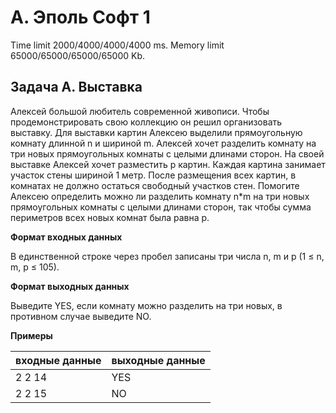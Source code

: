 # A. Эполь Софт 1

Time limit 2000/4000/4000/4000 ms. Memory limit 65000/65000/65000/65000 Kb.

## Задача А. Выставка

Алексей большой любитель современной живописи.
Чтобы продемонстрировать свою коллекцию он решил организовать выставку.
Для выставки картин Алексею выделили прямоугольную комнату длинной n и шириной m.
Алексей хочет разделить комнату на три новых прямоугольных комнаты с целыми длинами сторон.
На своей выставке Алексей хочет разместить p картин.
Каждая картина занимает участок стены шириной 1 метр.
После размещения всех картин, в комнатах не должно остаться свободный участков стен.
Помогите Алексею определить можно ли разделить комнату n\*m на три новых прямоугольных комнаты с целыми длинами сторон,
так чтобы сумма периметров всех новых комнат была равна p.

**Формат входных данных**

В единственной строке через пробел записаны три числа n, m и p (1 ≤ n, m, p ≤ 105).

**Формат выходных данных**

Выведите YES, если комнату можно разделить на три новых, в противном случае выведите NO.

**Примеры**

| входные данные | выходные данные |
| -------------- | --------------- |
| 2 2 14         | YES             |
| 2 2 15         | NO              |
